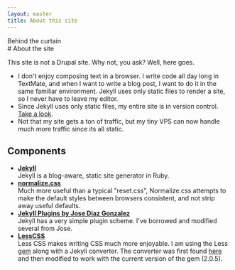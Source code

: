 ```yaml
---
layout: master
title: About this site
---
```


<div class="eyebrow">Behind the curtain</div>
# About the site

This site is not a Drupal site.  Why not, you ask?  Well, here goes.

* I don't enjoy composing text in a browser.  I write code all day long in
  TextMate, and when I want to write a blog post, I want to do it in the same
  familiar environment.  Jekyll uses only static files to render a site, so I
  never have to leave my editor.
* Since Jekyll uses only static files, my entire site is in version control.
  [Take a look](https://github.com/zroger/zroger.com).
* Not that my site gets a ton of traffic, but my tiny VPS can now handle much
  more traffic since its all static.

## Components

* [__Jekyll__](https://github.com/mojombo/jekyll) <br/>
  Jekyll is a blog-aware, static site generator in Ruby.
* [__normalize.css__](http://necolas.github.com/normalize.css) <br/>
  Much more useful than a typical "reset.css", Normalize.css attempts to make
  the default styles between browsers consistent, and not strip away useful
  defaults.
* [__Jekyll Plugins by Jose Diaz Gonzalez__](https://github.com/josegonzalez/josediazgonzalez.com/tree/master/_plugins) <br />
  Jekyll has a very simple plugin scheme.  I've borrowed and modified several
  from Jose.
* [__LessCSS__](http://lesscss.org/) <br />
  Less CSS makes writing CSS much more enjoyable.  I am using the Less 
  [gem](http://rubygems.org/gems/less) along with a Jekyll converter.  The 
  converter was first found [here](https://gist.github.com/639920) and then
  modified to work with the current version of the gem (2.0.5).
